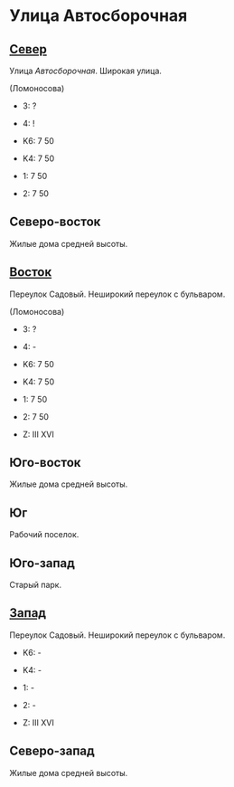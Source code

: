 # Улица Автосборочная

## [Север](./10565090.md)

Улица *Автосборочная*.
Широкая улица.

(Ломоносова)

* 3:    ?
* 4:    !

* K6:   7   50
* K4:   7   50
* 1:    7   50
* 2:    7   50

## Северо-восток

Жилые дома средней высоты.

## [Восток](./10570095.md)

Переулок Садовый.
Неширокий переулок с бульваром.

(Ломоносова)

* 3:    ?
* 4:    -

* K6:   7   50
* K4:   7   50
* 1:    7   50
* 2:    7   50

* Z:    III XVI

## Юго-восток

Жилые дома средней высоты.

## Юг

Рабочий поселок.

## Юго-запад

Старый парк.

## [Запад](./10555095.md)

Переулок Садовый.
Неширокий переулок с бульваром.

* K6:   -
* K4:   -
* 1:    -
* 2:    -

* Z:    III XVI

## Северо-запад

Жилые дома средней высоты.
